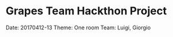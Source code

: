 Grapes Team Hackthon Project
============================

Date: 20170412-13
Theme: One room
Team: Luigi, Giorgio
